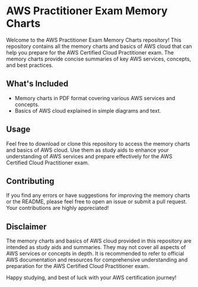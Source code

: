 # AWS Practitioner Exam Memory Charts

Welcome to the AWS Practitioner Exam Memory Charts repository! This repository contains all the memory charts and basics of AWS cloud that can help you prepare for the AWS Certified Cloud Practitioner exam. The memory charts provide concise summaries of key AWS services, concepts, and best practices.

## What's Included
- Memory charts in PDF format covering various AWS services and concepts.
- Basics of AWS cloud explained in simple diagrams and text.

## Usage
Feel free to download or clone this repository to access the memory charts and basics of AWS cloud. Use them as study aids to enhance your understanding of AWS services and prepare effectively for the AWS Certified Cloud Practitioner exam.

## Contributing
If you find any errors or have suggestions for improving the memory charts or the README, please feel free to open an issue or submit a pull request. Your contributions are highly appreciated!

## Disclaimer
The memory charts and basics of AWS cloud provided in this repository are intended as study aids and summaries. They may not cover all aspects of AWS services or concepts in depth. It is recommended to refer to official AWS documentation and resources for comprehensive understanding and preparation for the AWS Certified Cloud Practitioner exam.

Happy studying, and best of luck with your AWS certification journey!
